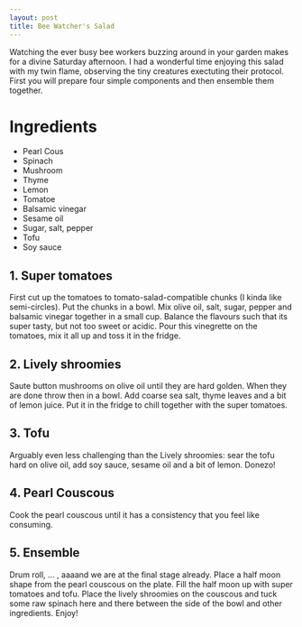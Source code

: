 ```yaml
---
layout: post
title: Bee Watcher's Salad
---
```


Watching the ever busy
bee workers buzzing around in your garden makes for a divine Saturday afternoon.
I had a wonderful time enjoying this salad with my twin flame, 
observing the tiny creatures exectuting their protocol.
First you will prepare four simple components and then ensemble them together.

# Ingredients

- Pearl Cous
- Spinach
- Mushroom
- Thyme
- Lemon 
- Tomatoe
- Balsamic vinegar
- Sesame oil
- Sugar, salt, pepper
- Tofu
- Soy sauce

## 1. Super tomatoes

First cut up the tomatoes to tomato-salad-compatible chunks (I kinda like semi-circles).
Put the chunks in a bowl. Mix olive oil, salt, sugar, pepper and balsamic vinegar together
in a small cup. Balance the flavours such that its super tasty, but not too sweet or acidic.
Pour this vinegrette on the tomatoes, mix it all up and toss it in the fridge. 

## 2. Lively shroomies

Saute button mushrooms on olive oil until they are hard golden. When they are done throw then in a bowl.
Add coarse sea salt, thyme leaves and a bit of lemon juice. Put it in the fridge to chill together with the
super tomatoes.

## 3. Tofu

Arguably even less challenging than the Lively shroomies: sear the tofu hard on olive oil, add soy sauce,
sesame oil and a bit of lemon. Donezo!

## 4. Pearl Couscous

Cook the pearl couscous until it has a consistency that you feel like consuming.

## 5. Ensemble

Drum roll, ... , aaaand we are at the final stage already. Place a half moon shape from the pearl couscous on the plate.
Fill the half moon up with super tomatoes and tofu. Place the lively shroomies on the couscous and tuck some raw spinach 
here and there between the side of the bowl and other ingredients. Enjoy!
